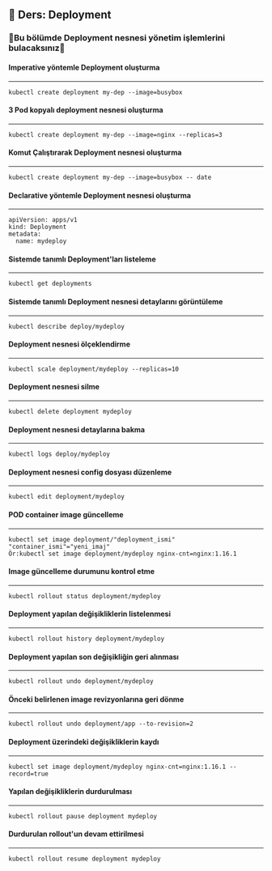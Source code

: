 ## 🧑 Ders: Deployment

### 📗Bu bölümde Deployment nesnesi yönetim işlemlerini bulacaksınız📗

#### Imperative yöntemle Deployment oluşturma

***
```
kubectl create deployment my-dep --image=busybox
```
#### 3 Pod kopyalı deployment nesnesi oluşturma
***
```
kubectl create deployment my-dep --image=nginx --replicas=3
```
#### Komut Çalıştırarak Deployment nesnesi oluşturma
***
```
kubectl create deployment my-dep --image=busybox -- date
```
#### Declarative yöntemle Deployment nesnesi oluşturma
***
```
apiVersion: apps/v1
kind: Deployment
metadata:
  name: mydeploy
```
#### Sistemde tanımlı Deployment'ları listeleme 
***
```
kubectl get deployments
```
#### Sistemde tanımlı Deployment nesnesi detaylarını görüntüleme
***
```
kubectl describe deploy/mydeploy
```
#### Deployment nesnesi ölçeklendirme
***
```
kubectl scale deployment/mydeploy --replicas=10
```
#### Deployment nesnesi silme
***
```
kubectl delete deployment mydeploy
```
#### Deployment nesnesi detaylarına bakma
***
```
kubectl logs deploy/mydeploy
```
#### Deployment nesnesi config dosyası düzenleme
***
```
kubectl edit deployment/mydeploy
```
#### POD container image güncelleme
***
```
kubectl set image deployment/"deployment_ismi" "container_ismi"="yeni_imaj"  
Ör:kubectl set image deployment/mydeploy nginx-cnt=nginx:1.16.1
```
#### Image güncelleme durumunu kontrol etme
***
```
kubectl rollout status deployment/mydeploy
```
#### Deployment yapılan değişikliklerin listelenmesi
***
```
kubectl rollout history deployment/mydeploy
```
#### Deployment yapılan son değişikliğin geri alınması
***
```
kubectl rollout undo deployment/mydeploy
```
#### Önceki belirlenen image revizyonlarına geri dönme
***
```
kubectl rollout undo deployment/app --to-revision=2
```
#### Deployment üzerindeki değişikliklerin kaydı 
***
```
kubectl set image deployment/mydeploy nginx-cnt=nginx:1.16.1 --record=true 
```
#### Yapılan değişikliklerin durdurulması
***
```
kubectl rollout pause deployment mydeploy
```
#### Durdurulan rollout'un devam ettirilmesi
***
```
kubectl rollout resume deployment mydeploy
```
